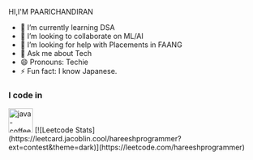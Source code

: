 HI,I'M PAARICHANDIRAN                                               
- 🌱 I’m currently learning DSA
- 👯 I’m looking to collaborate on ML/AI
- 🤔 I’m looking for help with Placements in FAANG
- 💬 Ask me about Tech
- 😄 Pronouns: Techie
- ⚡ Fun fact: I know Japanese.
### I code in
<img width="48" height="48" src="https://img.icons8.com/color/48/java-coffee-cup-logo--v1.png" alt="java-coffee-cup-logo--v1" />
[![Leetcode Stats](https://leetcard.jacoblin.cool/hareeshprogrammer?ext=contest&theme=dark)](https://leetcode.com/hareeshprogrammer)
